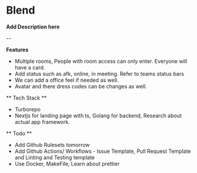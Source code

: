# Blend

**Add Description here**

--

**Features**

- Multiple rooms, People with room access can only enter. Everyone will have a card.
- Add status such as afk, online, in meeting. Refer to teams status bars
- We can add a office feel if needed as well.
- Avatar and there dress codes can be changes as well.

** Tech Stack **
- Turborepo
- Nextjs for landing page with ts, Golang for backend, Research about actual app framework.

** Todo **
- Add Github Rulesets tomorrow
- Add Github Actions/ Workflows - Issue Template, Pull Request Template and Linting and Testing template
- Use Docker, MakeFile, Learn about prettier